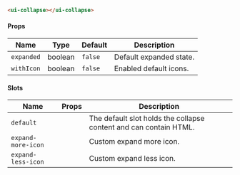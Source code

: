 ```html
<ui-collapse></ui-collapse>
```

#### Props

| Name       | Type    | Default | Description             |
| ---------- | ------- | ------- | ----------------------- |
| `expanded` | boolean | `false` | Default expanded state. |
| `withIcon` | boolean | `false` | Enabled default icons.  |

#### Slots

| Name               | Props | Description                                                       |
| ------------------ | ----- | ----------------------------------------------------------------- |
| `default`          |       | The default slot holds the collapse content and can contain HTML. |
| `expand-more-icon` |       | Custom expand more icon.                                          |
| `expand-less-icon` |       | Custom expand less icon.                                          |
